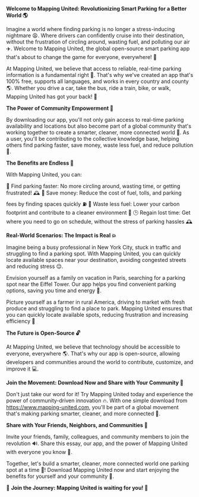 **Welcome to Mapping United: Revolutionizing Smart Parking for a Better World 🌎**

Imagine a world where finding parking is no longer a stress-inducing nightmare 😩. Where drivers can confidently cruise into their destination, without the frustration of circling around, wasting fuel, and polluting our air ✈️. Welcome to Mapping United, the global open-source smart parking app that's about to change the game for everyone, everywhere! 🚀

At Mapping United, we believe that access to reliable, real-time parking information is a fundamental right 💯. That's why we've created an app that's 100% free, supports all languages, and works in every country and county 🌎. Whether you drive a car, take the bus, ride a train, bike, or walk, Mapping United has got your back! 👣

**The Power of Community Empowerment 💪**

By downloading our app, you'll not only gain access to real-time parking availability and locations but also become part of a global community that's working together to create a smarter, cleaner, more connected world 🌟. As a user, you'll be contributing to the collective knowledge base, helping others find parking faster, save money, waste less fuel, and reduce pollution 💪.

**The Benefits are Endless 💸**

With Mapping United, you can:

📍 Find parking faster: No more circling around, wasting time, or getting frustrated! 🕰️
💸 Save money: Reduce the cost of fuel, tolls, and parking fees by finding spaces quickly ⛽️
🌿 Waste less fuel: Lower your carbon footprint and contribute to a cleaner environment 🌱
🕒 Regain lost time: Get where you need to go on schedule, without the stress of parking hassles 🕰️

**Real-World Scenarios: The Impact is Real 💥**

Imagine being a busy professional in New York City, stuck in traffic and struggling to find a parking spot. With Mapping United, you can quickly locate available spaces near your destination, avoiding congested streets and reducing stress 😌.

Envision yourself as a family on vacation in Paris, searching for a parking spot near the Eiffel Tower. Our app helps you find convenient parking options, saving you time and energy 💪.

Picture yourself as a farmer in rural America, driving to market with fresh produce and struggling to find a place to park. Mapping United ensures that you can quickly locate available spots, reducing frustration and increasing efficiency 🌾

**The Future is Open-Source 🔓**

At Mapping United, we believe that technology should be accessible to everyone, everywhere 🌎. That's why our app is open-source, allowing developers and communities around the world to contribute, customize, and improve it 💻.

**Join the Movement: Download Now and Share with Your Community 📲**

Don't just take our word for it! Try Mapping United today and experience the power of community-driven innovation 🔥. With one simple download from https://www.mapping-united.com, you'll be part of a global movement that's making parking smarter, cleaner, and more connected 🌟.

**Share with Your Friends, Neighbors, and Communities 🤩**

Invite your friends, family, colleagues, and community members to join the revolution 🔊. Share this essay, our app, and the power of Mapping United with everyone you know 👫.

Together, let's build a smarter, cleaner, more connected world one parking spot at a time 💪! Download Mapping United now and start enjoying the benefits for yourself and your community 🎉.

🌟 **Join the Journey: Mapping United is waiting for you! 📍**